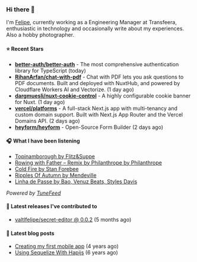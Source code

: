 ### Hi there 👋

I'm [Felipe](https://felipevm.com), currently working as a Engineering Manager at Transfeera, enthusiastic in technology and occasionally write about my experiences. Also a hobby photographer.

#### ⭐ Recent Stars
- **[better-auth/better-auth](https://github.com/better-auth/better-auth)** - The most comprehensive authentication library for TypeScript (today)
- **[RihanArfan/chat-with-pdf](https://github.com/RihanArfan/chat-with-pdf)** - Chat with PDF lets you ask questions to PDF documents. Built and deployed with NuxtHub, and powered by Cloudflare Workers AI and Vectorize. (1 day ago)
- **[dargmuesli/nuxt-cookie-control](https://github.com/dargmuesli/nuxt-cookie-control)** - A highly configurable cookie banner for Nuxt. (1 day ago)
- **[vercel/platforms](https://github.com/vercel/platforms)** - A full-stack Next.js app with multi-tenancy and custom domain support. Built with Next.js App Router and the Vercel Domains API. (2 days ago)
- **[heyform/heyform](https://github.com/heyform/heyform)** - Open-Source Form Builder (2 days ago)

#### 🎧 What I have been listening
- [Topinamborough by Flitz&amp;Suppe](https://open.spotify.com/track/6AjYCriIyY8F6U44F4pf4D)
- [Rowing with Father – Remix by Philanthrope by Philanthrope](https://open.spotify.com/track/62KxUhEdv89BQCLEgMGFnC)
- [Cold Fire by Stan Forebee](https://open.spotify.com/track/3CUXqpAPwzuXpt41xt09Pr)
- [Ripples Of Autumn by Mendeville](https://open.spotify.com/track/4qm6QmmBVo6mRJhskTubLk)
- [Linha de Passe by Bao, Venuz Beats, Styles Davis](https://open.spotify.com/track/4mPmPpUqxQmTqGq3C558jz)

_Powered by [TuneFeed](https://tunefeed.app?ref=valtlfelipe-gh-profile)_ 

#### 🚀 Latest releases I've contributed to


- [valtlfelipe/secret-editor @ 0.0.2](https://github.com/valtlfelipe/secret-editor/releases/tag/0.0.2) (5 months ago)

#### 📄 Latest blog posts
- [Creating my first mobile app](https://felipevm.com/posts/creating-my-first-mobile-app/) (4 years ago)
- [Using Sequelize With Hapijs](https://felipevm.com/posts/using-sequelize-with-hapijs/) (6 years ago)
